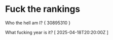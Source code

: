 # Fuck the rankings

Who the hell am I?
{ 30895310 }

What fucking year is it?
[ 2025-04-18T20:20:00Z ]
